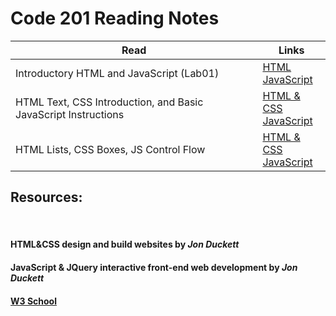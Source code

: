 # Code 201 Reading Notes

Read | Links
---- | -----
Introductory HTML and JavaScript (Lab01) <br> | [HTML](reading-notes-201/../lab01.md) <br> [JavaScript](reading-notes-201/../js-lab01.md)
HTML Text, CSS Introduction, and Basic JavaScript Instructions | [HTML & CSS](reading-notes-201/../lab02.md) <br> [JavaScript](reading-notes-201/../js-lab02.md)
HTML Lists, CSS Boxes, JS Control Flow | [HTML & CSS](reading-notes-201/../lab03.md) <br> [JavaScript](reading-notes-201/../js-lab03.md)


## Resources: 
<br> 

#### HTML&CSS design and build websites by *Jon Duckett*
#### JavaScript & JQuery interactive front-end web development by *Jon Duckett*
#### [W3 School](https://www.w3schools.com/)
